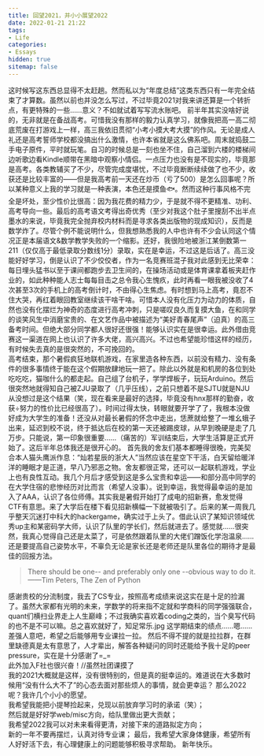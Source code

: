 ```yaml
---
title: 回望2021，并小小展望2022
date: 2022-01-21 21:22
tags:
- Life
categories: 
- Essays
hidden: true
sitemap: false
---
```

这时候写这东西总显得不太赶趟。然而私以为“年度总结”这类东西只有一年完全结束了才算数。虽然以前也并没怎么写过，不过毕竟2021对我来讲还算是一个转折点，有更特殊的一些……意义？不如就试着写写流水账吧。
前半年其实没啥好说的，无非就是在备战高考。可惜我没有那样的毅力认真学习，就像我把高一高二彻底荒废在打游戏上一样，高三我依旧贯彻“小考小摸大考大摸”的作风。无论是成人礼还是高考誓师学校都没搞出什么激情，也许本省就是这么佛系吧。周末就捣鼓二手电子原件，平时就玩笔。自习的时候总是一刻也坐不住，自己溜到六楼的楼梯间边听歌边看Kindle顺带在黑暗中观察小情侣。一点压力也没有是不现实的，毕竟那是高考。各类教辅买了不少，尽管完成度堪忧，不过毕竟断断续续做了也不少，收获还是比较丰富的——但是我高考前一天还在炒币（亏了500）是怎么回事呢？所以某种意义上我的学习就是一种表演，本色还是摸鱼🐟。然而这种行事风格不完全是坏处，至少性价比很高：因为我花费的精力少，于是就不得不更精准、功利、高考导向一些。最后的高考语文考得出奇优秀（至少对我这个肚子里搜刮不出半点墨水的来说，毕竟我完全抛弃校内材料而是寻求各类出版物的现成知识），反而是数学炸了。尽管个例不能说明什么，但我想熟悉我的人中也许有不少会认同这个情况正是本届语文&数学教学失败的一个缩影。还好，我很险地被浙江某倒数第一211（仅仅高于最低录取分数线1分）录取，实在是幸运，不过这是后话了。高三没能好好学习，倒是认识了不少佼佼者，作为一名竞赛班混子我对此感到无比荣幸：每日埋头猛书以至于课间都跑步去卫生间的，在操场活动或是体育课拿着板夹赶作业的，如此种种能人志士每每目击之总令我心生愧疚，此时再看一眼我被没收了4次甚至3次的手机上的高考倒计时，不由得心生焦虑。有时想到马上高考，竟忍不住大哭，再红着眼回教室继续该干啥干啥。可惜本人没有化压力为动力的体质，自然也没有化摆烂为神奇的态度进行高考冲刺，只是嗟叹良久而复摸大鱼，在和同学的谈笑风生中消磨宝贵的、在文艺作品中被描述为“美好青春尾声”（迫真）的高三备考时间。但绝大部分同学都人很好还很强！能够认识实在是很幸运。此外借由竞赛这一渠道在网上也认识了许多大佬，高兴高兴。不过也希望能珍惜这样的经历，有时候失去真的是很突然的，不可挽回的。  
高考结束，那个暑假疯狂地联机游戏，在家里造各种东西，以前没有精力、没有条件的很多事情终于能在这个假期放肆地玩一把了。除此以外就是和机房的各位到处吃吃吃，猫咖什么的都走起。自己组了台机子，学学焊板子，玩玩Arduino。然后很突然地就得知自己被ZJU录取了（几乎压线），之前只想着不是SJTU就是NJU从没想过是这个结果（笑，现在看来是最好的选择，毕竟没有hnx那样的勤奋，收获÷努力的性价比已经很高了）。时间过得太快，转眼就要开学了了，我根本没做好成为大学生的准备！还没从对最长暑假的怀念中走出，恁蔗就给整了一堆幺蛾子出来，延迟到校不说，终于抵达后在校的第一天还被踢皮球，从早到晚硬是走了几万步。只能说，第一印象很重要……（痛苦的）军训结束后，大学生活算是正式开始了。这后半年总体我还是很开心的。
首先我的舍友们基本都睡得很晚，完美契合本人猫头鹰派作息：“灿若星辰的浙大人”当然应该在星空下干活，白天留给暖洋洋的睡眠才是正道，早八乃邪恶之物。舍友都很正常，还可以一起联机游戏，学业上也有良性互动。我几个月后才感受到这是多么宝贵和幸运——和部分高中同学的在大学住宿的悲惨经历对比而言（希望人没事）。说到幸运，我觉得最幸运的是加入了AAA，认识了各位师傅。其实我是暑假开始打了成电的招新赛，愈发觉得CTF有意思。来了大学后在楼下看见招新横幅一下就被吸引了。后来的某一周我几乎整天沉迷打中科大的hackergame，确实过于上头了。借此认识了某知识领域优秀up主和某密码学大师，认识了队里的学长们，然后就进去了。感觉就……很突然，我真心觉得自己还是太菜了，可是依然跟着队里的大佬们蹭饭化学泡温泉……还是要提高自己姿势水平，不辜负无论是家长还是老师还是队里各位的期待才是最佳的回报方法。  
> There should be one-- and preferably only one --obvious way to do it.  
> ——Tim Peters, The Zen of Python

感谢贵校的分流制度，我去了CS专业，按照高考成绩来说这实在是十足的捡漏了。虽然大家都有光明的未来，学数学的将来指不定就和学商科的同学强强联合，quant们横扫业界走上人生巅峰；不过我确实喜欢着coding之类的，当个臭写代码的也不是不可以嘛。总之喜欢就好了，知足常乐.jpg
这学期结束的绩点……嗯……差强人意吧，希望之后能够用专业课拉一拉。
然后不得不提的就是拉拉群，在群里缺德真是太有意思了，人才辈出，解答各种疑问的同时还能给予我十足的peer pressure，实在是十分感谢了=_=  
此外加入F社也很兴奋！//虽然社团课摸了  
我的2021大概就是这样，没有很特别的，但是真的挺幸运的。难道说在大多数时候用“没有什么大不了”的心态去面对那些烦人的事情，就会更幸运？
那么2022呢？我许几个小小的愿望。  
我希望我能把小提琴捡起来，兑现以前放弃学习时的承诺（笑）；  
然后就是好好学web/misc方向，给队里做出更大贡献；  
我希望2022我可以对未来看得更清，对接下来的道路拟定方向；  
新的一年不要再摆烂，认真对待专业课；
最后，我希望大家身体健康，希望所有人好好活下去，有心理健康上的问题能够积极寻求帮助。
新年快乐。